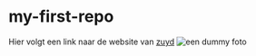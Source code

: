 # my-first-repo
Hier volgt een link naar de website van [zuyd](https://www.zuyd.nl/) 
![een dummy foto](img/dummy.png)
